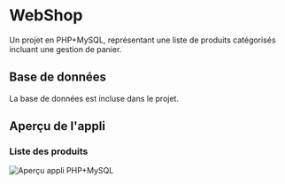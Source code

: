 # WebShop
Un projet en PHP+MySQL, représentant une liste de produits catégorisés incluant une gestion de panier.

## Base de données
La base de données est incluse dans le projet.

## Aperçu de l'appli
### Liste des produits
![Aperçu appli PHP+MySQL](https://www.abatalib.com/github/php+products.png "Liste des produits")

